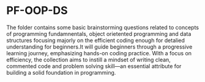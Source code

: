 # PF-OOP-DS
The folder contains some basic brainstorming questions related to concepts of programming fundamnentals, object orietented programming and data structures focusing majorly on the efficient coding enough for detalied understanding for beginners.It will guide beginners through a progressive learning journey, emphasizing hands-on coding practice. With a focus on efficiency, the collection aims to instill a mindset of writing clean, commented code and problem solving skill—an essential attribute for building a solid foundation in programming.
